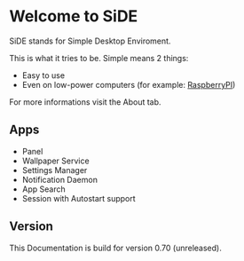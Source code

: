 # Welcome to SiDE

SiDE stands for Simple Desktop Enviroment.

This is what it tries to be. Simple means 2 things:
* Easy to use
* Even on low-power computers (for example: [RaspberryPI](http://raspberrypi.org))

For more informations visit the About tab.

## Apps

* Panel
* Wallpaper Service
* Settings Manager
* Notification Daemon
* App Search
* Session with Autostart support

## Version

This Documentation is build for version 0.70 (unreleased).
